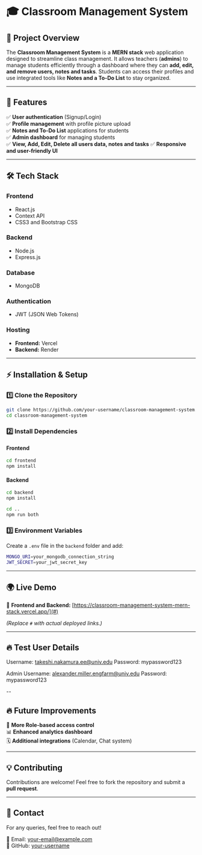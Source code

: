 # 🎓 Classroom Management System  

## 📌 Project Overview  

The **Classroom Management System** is a **MERN stack** web application designed to streamline class management. It allows teachers (**admins**) to manage students efficiently through a dashboard where they can **add, edit, and remove users, notes and tasks**. Students can access their profiles and use integrated tools like **Notes and a To-Do List** to stay organized.  

---

## 🚀 Features  

✅ **User authentication** (Signup/Login)  
✅ **Profile management** with profile picture upload  
✅ **Notes and To-Do List** applications for students  
✅ **Admin dashboard** for managing students  
✅ **View, Add, Edit, Delete all users data, notes and tasks**
✅ **Responsive and user-friendly UI**  

---

## 🛠️ Tech Stack  

### **Frontend**  
- React.js  
- Context API  
- CSS3 and Bootstrap CSS

### **Backend**  
- Node.js  
- Express.js  

### **Database**  
- MongoDB

### **Authentication**  
- JWT (JSON Web Tokens)  

### **Hosting**  
- **Frontend:** Vercel  
- **Backend:** Render  

---
<!---
## 📸 Screenshots  

1️⃣ **Home Page** – Shows login/signup options.  
   ![Home Page](./screenshots/homepage.png)  

2️⃣ **Login Page** – User authentication.  
   ![Login Page](./screenshots/login.png)  

3️⃣ **User Dashboard** – Displays options like Notes & To-Do List.  
   ![User Dashboard](./screenshots/user-dashboard.png)  

4️⃣ **Admin Panel** – Overview of all users.  
   ![Admin Panel](./screenshots/admin-panel.png)  

5️⃣ **Add User Modal** – Popup form to add a new user.  
   ![Add User Modal](./screenshots/add-user-modal.png)  

6️⃣ **Edit User Modal** – Form to edit user details.  
   ![Edit User Modal](./screenshots/edit-user-modal.png)  

7️⃣ **Delete Confirmation Modal** – Prompt before deleting a user.  
   ![Delete Modal](./screenshots/delete-modal.png)  

_(Save your screenshots in a `screenshots/` folder in the repo and replace the placeholder paths above.)_  

---
-->

## ⚡ Installation & Setup  

### 1️⃣ Clone the Repository  

```sh
git clone https://github.com/your-username/classroom-management-system.git
cd classroom-management-system
```

### 2️⃣ Install Dependencies  

#### Frontend  

```sh
cd frontend
npm install
```

#### Backend  

```sh
cd backend
npm install
```

```sh
cd ..
npm run both
```
### 3️⃣ Environment Variables  

Create a `.env` file in the `backend` folder and add:  

```sh
MONGO_URI=your_mongodb_connection_string
JWT_SECRET=your_jwt_secret_key
```

---

## 🌍 Live Demo  

🔗 **Frontend and Backend:** [https://classroom-management-system-mern-stack.vercel.app/](#)  

_(Replace `#` with actual deployed links.)_  

---

## 🔥 Test User Details

Username: takeshi.nakamura.ee@univ.edu
Password: mypassword123

Admin Username: alexander.miller.engfarm@univ.edu
Password: mypassword123

--

## 🔥 Future Improvements  

🚀 **More Role-based access control**  
📊 **Enhanced analytics dashboard**  
🗓️ **Additional integrations** (Calendar, Chat system)  

---


## 💡 Contributing  

Contributions are welcome! Feel free to fork the repository and submit a **pull request**.  

---

## 📩 Contact  

For any queries, feel free to reach out!  

📧 Email: your-email@example.com  
🐙 GitHub: [your-username](https://github.com/your-username)  
